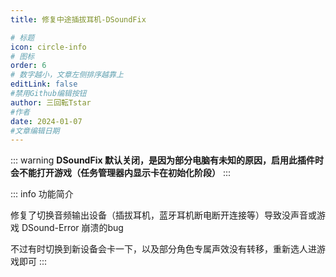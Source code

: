 ```yaml
---
title: 修复中途插拔耳机-DSoundFix

# 标题
icon: circle-info
# 图标
order: 6
# 数字越小，文章左侧排序越靠上
editLink: false
#禁用Github编辑按钮
author: 三回転Tstar
#作者
date: 2024-01-07
#文章编辑日期
---
```

::: warning
**DSoundFix 默认关闭，是因为部分电脑有未知的原因，启用此插件时会不能打开游戏（任务管理器内显示卡在初始化阶段）**
:::

::: info 功能简介


修复了切换音频输出设备（插拔耳机，蓝牙耳机断电断开连接等）导致没声音或游戏 DSound-Error 崩溃的bug

不过有时切换到新设备会卡一下，以及部分角色专属声效没有转移，重新选人进游戏即可
:::




